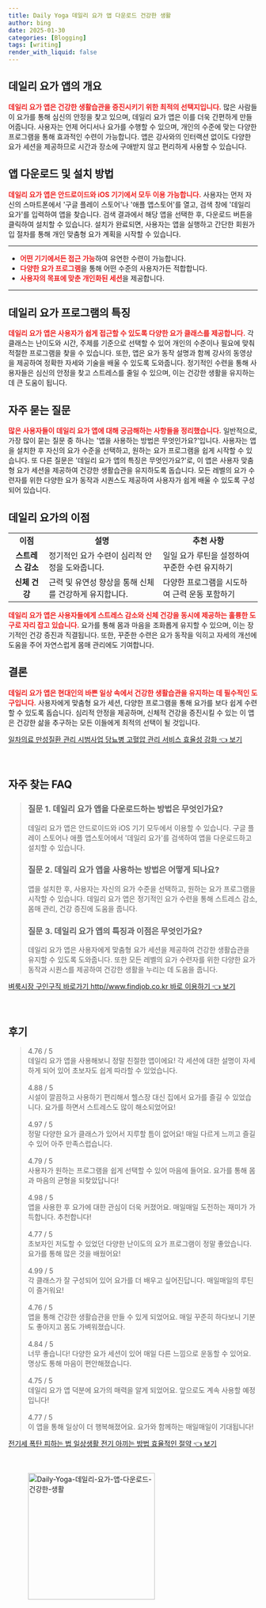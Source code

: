 ```yaml
---
title: Daily Yoga 데일리 요가 앱 다운로드 건강한 생활
author: bing
date: 2025-01-30
categories: [Blogging]
tags: [writing]
render_with_liquid: false
---
```



<h2 id='데일리 요가 앱의 개요'>데일리 요가 앱의 개요</h2>

<p><b><span style="color: #ee2323;">데일리 요가 앱은 건강한 생활습관을 증진시키기 위한 최적의 선택지입니다.</span></b> 많은 사람들이 요가를 통해 심신의 안정을 찾고 있으며, 데일리 요가 앱은 이를 더욱 간편하게 만들어줍니다. 사용자는 언제 어디서나 요가를 수행할 수 있으며, 개인의 수준에 맞는 다양한 프로그램을 통해 효과적인 수련이 가능합니다. 앱은 강사와의 인터랙션 없이도 다양한 요가 세션을 제공하므로 시간과 장소에 구애받지 않고 편리하게 사용할 수 있습니다.</p>

<h2 id='앱 다운로드 및 설치 방법'>앱 다운로드 및 설치 방법</h2>

<p><b><span style="color: #ee2323;">데일리 요가 앱은 안드로이드와 iOS 기기에서 모두 이용 가능합니다.</span></b> 사용자는 먼저 자신의 스마트폰에서 '구글 플레이 스토어'나 '애플 앱스토어'를 열고, 검색 창에 '데일리 요가'를 입력하여 앱을 찾습니다. 검색 결과에서 해당 앱을 선택한 후, 다운로드 버튼을 클릭하여 설치할 수 있습니다. 설치가 완료되면, 사용자는 앱을 실행하고 간단한 회원가입 절차를 통해 개인 맞춤형 요가 계획을 시작할 수 있습니다.</p>

<hr />

<ul>
    <li><b><span style="color: #ee2323;">어떤 기기에서든 접근 가능</span></b>하여 유연한 수련이 가능합니다.</li>
    <li><b><span style="color: #ee2323;">다양한 요가 프로그램</span></b>을 통해 어떤 수준의 사용자가든 적합합니다.</li>
    <li><b><span style="color: #ee2323;">사용자의 목표에 맞춘 개인화된 세션</span></b>을 제공합니다.</li>
</ul>

<hr />

<h2 id='데일리 요가 프로그램의 특징'>데일리 요가 프로그램의 특징</h2>

<p><b><span style="color: #ee2323;">데일리 요가 앱은 사용자가 쉽게 접근할 수 있도록 다양한 요가 클래스를 제공합니다.</span></b> 각 클래스는 난이도와 시간, 주제를 기준으로 선택할 수 있어 개인의 수준이나 필요에 맞춰 적절한 프로그램을 찾을 수 있습니다. 또한, 앱은 요가 동작 설명과 함께 강사의 동영상을 제공하여 정확한 자세와 기술을 배울 수 있도록 도와줍니다. 정기적인 수련을 통해 사용자들은 심신의 안정을 찾고 스트레스를 줄일 수 있으며, 이는 건강한 생활을 유지하는 데 큰 도움이 됩니다.</p>

<h2 id='자주 묻는 질문'>자주 묻는 질문</h2>

<p><b><span style="color: #ee2323;">많은 사용자들이 데일리 요가 앱에 대해 궁금해하는 사항들을 정리했습니다.</span></b> 일반적으로, 가장 많이 묻는 질문 중 하나는 '앱을 사용하는 방법은 무엇인가요?'입니다. 사용자는 앱을 설치한 후 자신의 요가 수준을 선택하고, 원하는 요가 프로그램을 쉽게 시작할 수 있습니다. 또 다른 질문은 '데일리 요가 앱의 특징은 무엇인가요?'로, 이 앱은 사용자 맞춤형 요가 세션을 제공하여 건강한 생활습관을 유지하도록 돕습니다. 모든 레벨의 요가 수련자를 위한 다양한 요가 동작과 시퀀스도 제공하여 사용자가 쉽게 배울 수 있도록 구성되어 있습니다.</p>

<h2 id='데일리 요가의 이점'>데일리 요가의 이점</h2>

<table>
    <tr>
        <td style="text-align: center; height: 17px;"><b>이점</b></td>
        <td style="text-align: center; height: 17px;"><b>설명</b></td>
        <td style="text-align: center; height: 17px;"><b>추천 사항</b></td>
    </tr>
    <tr>
        <td style="text-align: center; height: 17px;"><b>스트레스 감소</b></td>
        <td>정기적인 요가 수련이 심리적 안정을 도와줍니다.</td>
        <td>일일 요가 루틴을 설정하여 꾸준한 수련 유지하기</td>
    </tr>
    <tr>
        <td style="text-align: center; height: 17px;"><b>신체 건강</b></td>
        <td>근력 및 유연성 향상을 통해 신체를 건강하게 유지합니다.</td>
        <td>다양한 프로그램을 시도하여 근력 운동 포함하기</td>
    </tr>
</table>

<p><b><span style="color: #ee2323;">데일리 요가 앱은 사용자들에게 스트레스 감소와 신체 건강을 동시에 제공하는 훌륭한 도구로 자리 잡고 있습니다.</span></b> 요가를 통해 몸과 마음을 조화롭게 유지할 수 있으며, 이는 장기적인 건강 증진과 직결됩니다. 또한, 꾸준한 수련은 요가 동작을 익히고 자세의 개선에 도움을 주어 자연스럽게 몸매 관리에도 기여합니다.</p>

<h2 id='결론'>결론</h2>

<p><b><span style="color: #ee2323;">데일리 요가 앱은 현대인의 바쁜 일상 속에서 건강한 생활습관을 유지하는 데 필수적인 도구입니다.</span></b> 사용자에게 맞춤형 요가 세션, 다양한 프로그램을 통해 요가를 보다 쉽게 수련할 수 있도록 돕습니다. 심리적 안정을 제공하며, 신체적 건강을 증진시킬 수 있는 이 앱은 건강한 삶을 추구하는 모든 이들에게 최적의 선택이 될 것입니다.</p>


<p><a class="click-button" title="일차의료 만성질환 관리 시범사업 당뇨병 고혈압 관리 서비스 효율성 강화" href="https://adkhouse.github.io/posts/%EC%9D%BC%EC%B0%A8%EC%9D%98%EB%A3%8C-%EB%A7%8C%EC%84%B1%EC%A7%88%ED%99%98-%EA%B4%80%EB%A6%AC-%EC%8B%9C%EB%B2%94%EC%82%AC%EC%97%85-%EB%8B%B9%EB%87%A8%EB%B3%91-%EA%B3%A0%ED%98%88%EC%95%95-%EA%B4%80%EB%A6%AC-%EC%84%9C%EB%B9%84%EC%8A%A4-%ED%9A%A8%EC%9C%A8%EC%84%B1-%EA%B0%95%ED%99%94/" rel="dofollow">일차의료 만성질환 관리 시범사업 당뇨병 고혈압 관리 서비스 효율성 강화 👈 보기</a></p><br>
<h2 id='자주_찾는_FAQ'>자주 찾는 FAQ</h2>
<div itemscope="" itemtype="https://schema.org/FAQPage"> 
<blockquote> 
<div itemscope="" itemprop="mainEntity" itemtype="https://schema.org/Question"> 
<h3 itemprop="name">질문 1. 데일리 요가 앱을 다운로드하는 방법은 무엇인가요?</h3> 
<div itemscope="" itemprop="acceptedAnswer" itemtype="https://schema.org/Answer"> 
<span itemprop="text"> 
<p>데일리 요가 앱은 안드로이드와 iOS 기기 모두에서 이용할 수 있습니다. 구글 플레이 스토어나 애플 앱스토어에서 '데일리 요가'를 검색하여 앱을 다운로드하고 설치할 수 있습니다.</p> 
</span> 
</div> 
</div> 
<div itemscope="" itemprop="mainEntity" itemtype="https://schema.org/Question"> 
<h3 itemprop="name">질문 2. 데일리 요가 앱을 사용하는 방법은 어떻게 되나요?</h3> 
<div itemscope="" itemprop="acceptedAnswer" itemtype="https://schema.org/Answer"> 
<span itemprop="text"> 
<p>앱을 설치한 후, 사용자는 자신의 요가 수준을 선택하고, 원하는 요가 프로그램을 시작할 수 있습니다. 데일리 요가 앱은 정기적인 요가 수련을 통해 스트레스 감소, 몸매 관리, 건강 증진에 도움을 줍니다.</p> 
</span> 
</div> 
</div> 
<div itemscope="" itemprop="mainEntity" itemtype="https://schema.org/Question"> 
<h3 itemprop="name">질문 3. 데일리 요가 앱의 특징과 이점은 무엇인가요?</h3> 
<div itemscope="" itemprop="acceptedAnswer" itemtype="https://schema.org/Answer"> 
<span itemprop="text"> 
<p>데일리 요가 앱은 사용자에게 맞춤형 요가 세션을 제공하여 건강한 생활습관을 유지할 수 있도록 도와줍니다. 또한 모든 레벨의 요가 수련자를 위한 다양한 요가 동작과 시퀀스를 제공하여 건강한 생활을 누리는 데 도움을 줍니다.</p> 
</span> 
</div> 
</div> 
</blockquote> 
</div>
<p><a class="click-button" title="벼룩시장 구인구직 바로가기 http//www.findjob.co.kr 바로 이용하기" href="https://adkhouse.github.io/posts/%EB%B2%BC%EB%A3%A9%EC%8B%9C%EC%9E%A5-%EA%B5%AC%EC%9D%B8%EA%B5%AC%EC%A7%81-%EB%B0%94%EB%A1%9C%EA%B0%80%EA%B8%B0-httpwww.findjob.co.kr-%EB%B0%94%EB%A1%9C-%EC%9D%B4%EC%9A%A9%ED%95%98%EA%B8%B0/" rel="dofollow">벼룩시장 구인구직 바로가기 http//www.findjob.co.kr 바로 이용하기 👈 보기</a></p><br>
<h2 id='후기'>후기</h2>
<div itemscope itemtype="https://schema.org/Product">
  <blockquote>
  <div itemprop="review" itemscope itemtype="https://schema.org/Review">
      <div itemprop="reviewRating" itemscope itemtype="https://schema.org/Rating"> <span itemprop="ratingValue">4.76</span> / <span itemprop="bestRating">5</span> </div>
      <span itemprop="reviewBody">데일리 요가 앱을 사용해보니 정말 친절한 앱이에요! 각 세션에 대한 설명이 자세하게 되어 있어 초보자도 쉽게 따라할 수 있었습니다.</span>
  </div>
  <br>
  <div itemprop="review" itemscope itemtype="https://schema.org/Review">
      <div itemprop="reviewRating" itemscope itemtype="https://schema.org/Rating"> <span itemprop="ratingValue">4.88</span> / <span itemprop="bestRating">5</span> </div>
      <span itemprop="reviewBody">시설이 깔끔하고 사용하기 편리해서 헬스장 대신 집에서 요가를 즐길 수 있었습니다. 요가를 하면서 스트레스도 많이 해소되었어요!</span>
  </div>
  <br>
  <div itemprop="review" itemscope itemtype="https://schema.org/Review">
      <div itemprop="reviewRating" itemscope itemtype="https://schema.org/Rating"> <span itemprop="ratingValue">4.97</span> / <span itemprop="bestRating">5</span> </div>
      <span itemprop="reviewBody">정말 다양한 요가 클래스가 있어서 지루할 틈이 없어요! 매일 다르게 느끼고 즐길 수 있어 아주 만족스럽습니다.</span>
  </div>
  <br>
  <div itemprop="review" itemscope itemtype="https://schema.org/Review">
      <div itemprop="reviewRating" itemscope itemtype="https://schema.org/Rating"> <span itemprop="ratingValue">4.79</span> / <span itemprop="bestRating">5</span> </div>
      <span itemprop="reviewBody">사용자가 원하는 프로그램을 쉽게 선택할 수 있어 마음에 들어요. 요가를 통해 몸과 마음의 균형을 되찾았답니다!</span>
  </div>
  <br>
  <div itemprop="review" itemscope itemtype="https://schema.org/Review">
      <div itemprop="reviewRating" itemscope itemtype="https://schema.org/Rating"> <span itemprop="ratingValue">4.98</span> / <span itemprop="bestRating">5</span> </div>
      <span itemprop="reviewBody">앱을 사용한 후 요가에 대한 관심이 더욱 커졌어요. 매일매일 도전하는 재미가 가득합니다. 추천합니다!</span>
  </div>
  <br>
  <div itemprop="review" itemscope itemtype="https://schema.org/Review">
      <div itemprop="reviewRating" itemscope itemtype="https://schema.org/Rating"> <span itemprop="ratingValue">4.77</span> / <span itemprop="bestRating">5</span> </div>
      <span itemprop="reviewBody">초보자인 저도할 수 있었던 다양한 난이도의 요가 프로그램이 정말 좋았습니다. 요가를 통해 많은 것을 배웠어요!</span>
  </div>
  <br>
  <div itemprop="review" itemscope itemtype="https://schema.org/Review">
      <div itemprop="reviewRating" itemscope itemtype="https://schema.org/Rating"> <span itemprop="ratingValue">4.99</span> / <span itemprop="bestRating">5</span> </div>
      <span itemprop="reviewBody">각 클래스가 잘 구성되어 있어 요가를 더 배우고 싶어진답니다. 매일매일의 루틴이 즐거워요!</span>
  </div>
  <br>
  <div itemprop="review" itemscope itemtype="https://schema.org/Review">
      <div itemprop="reviewRating" itemscope itemtype="https://schema.org/Rating"> <span itemprop="ratingValue">4.76</span> / <span itemprop="bestRating">5</span> </div>
      <span itemprop="reviewBody">앱을 통해 건강한 생활습관을 만들 수 있게 되었어요. 매일 꾸준히 하다보니 기분도 좋아지고 몸도 가벼워졌습니다.</span>
  </div>
  <br>
  <div itemprop="review" itemscope itemtype="https://schema.org/Review">
      <div itemprop="reviewRating" itemscope itemtype="https://schema.org/Rating"> <span itemprop="ratingValue">4.84</span> / <span itemprop="bestRating">5</span> </div>
      <span itemprop="reviewBody">너무 좋습니다! 다양한 요가 세션이 있어 매일 다른 느낌으로 운동할 수 있어요. 명상도 통해 마음이 편안해졌습니다.</span>
  </div>
  <br>
  <div itemprop="review" itemscope itemtype="https://schema.org/Review">
      <div itemprop="reviewRating" itemscope itemtype="https://schema.org/Rating"> <span itemprop="ratingValue">4.75</span> / <span itemprop="bestRating">5</span> </div>
      <span itemprop="reviewBody">데일리 요가 앱 덕분에 요가의 매력을 알게 되었어요. 앞으로도 계속 사용할 예정입니다!</span>
  </div>
  <br>
  <div itemprop="review" itemscope itemtype="https://schema.org/Review">
      <div itemprop="reviewRating" itemscope itemtype="https://schema.org/Rating"> <span itemprop="ratingValue">4.77</span> / <span itemprop="bestRating">5</span> </div>
      <span itemprop="reviewBody">이 앱을 통해 일상이 더 행복해졌어요. 요가와 함께하는 매일매일이 기대됩니다!</span>
  </div>
  </blockquote>
</div>
<p><a class="click-button" title="전기세 폭탄 피하는 법 일상생활 전기 아끼는 방법 효율적인 절약" href="https://adkhouse.github.io/posts/%EC%A0%84%EA%B8%B0%EC%84%B8-%ED%8F%AD%ED%83%84-%ED%94%BC%ED%95%98%EB%8A%94-%EB%B2%95-%EC%9D%BC%EC%83%81%EC%83%9D%ED%99%9C-%EC%A0%84%EA%B8%B0-%EC%95%84%EB%81%BC%EB%8A%94-%EB%B0%A9%EB%B2%95-%ED%9A%A8%EC%9C%A8%EC%A0%81%EC%9D%B8-%EC%A0%88%EC%95%BD/" rel="dofollow">전기세 폭탄 피하는 법 일상생활 전기 아끼는 방법 효율적인 절약 👈 보기</a></p><br>
<figure class="image"><img src="https://adkhouse.github.io/assets/img/thumbnail/Daily-Yoga-데일리-요가-앱-다운로드-건강한-생활.webp" alt="Daily-Yoga-데일리-요가-앱-다운로드-건강한-생활" width="256" height="256"></figure>
